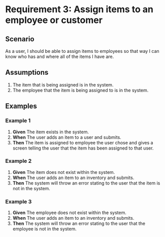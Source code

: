 # Requirement 3: Assign items to an employee or customer

## Scenario

As a user, I should be able to assign items to employees so that way I can know who has and where all of the items I have are.

## Assumptions

1. The item that is being assigned is in the system.
2. The employee that the item is being assigned to is in the system.

## Examples

### Example 1

1. **Given** The item exists in the system.
2. **When** The user adds an item to a user and submits.
3. **Then** The item is assigned to employee the user chose and gives a screen telling the user that the item has been assigned to that user.

### Example 2

1. **Given** The item does not exist within the system.
2. **When** The user adds an item to an inventory and submits.
3. **Then** The system will throw an error stating to the user that the item is not in the system.

### Example 3

1. **Given** The employee does not exist within the system.
2. **When** The user adds an item to an inventory and submits.
3. **Then** The system will throw an error stating to the user that the employee is not in the system.

